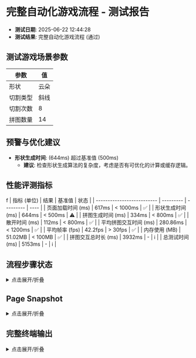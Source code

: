 <!--
{
  "version": "1.0",
  "data": {
    "fileName": "test-report-20250622124428.md",
    "title": "完整自动化游戏流程",
    "status": "通过",
    "timestamp": "2025-06-22T04:44:28.418Z",
    "metrics": {
      "loadTime": 617,
      "shapeGenerationTime": 644,
      "puzzleGenerationTime": 334,
      "scatterTime": 112,
      "avgInteractionTime": 280.85714285714283,
      "puzzleInteractionDuration": 3932,
      "totalTestTime": 5153,
      "avgFps": 42.2,
      "memoryUsage": 51.02
    },
    "scenario": {
      "shapeType": "云朵",
      "cutType": "斜线",
      "cutCount": 8,
      "pieceCount": 14
    }
  }
}
-->

# 完整自动化游戏流程 - 测试报告

- **测试日期**: 2025-06-22 12:44:28
- **测试结果**: 完整自动化游戏流程 (通过)

## 测试游戏场景参数

| 参数 | 值 |
|---|---|
| 形状 | 云朵 |
| 切割类型 | 斜线 |
| 切割次数 | 8 |
| 拼图数量 | 14 |


## 预警与优化建议
- **形状生成时间**: (644ms) 超过基准值 (500ms)
  - **建议**: 检查形状生成算法的复杂度，考虑是否有可优化的计算或缓存逻辑。

## 性能评测指标
f
| 指标 (单位)                | 结果      | 基准值    | 状态 |
| -------------------------- | --------- | --------- | ---- |
| 页面加载时间 (ms)          | 617ms      | < 1000ms    | ✅ |
| 形状生成时间 (ms)          | 644ms | < 500ms | ⚠️ |
| 拼图生成时间 (ms)          | 334ms | < 800ms | ✅ |
| 散开时间 (ms)              | 112ms      | < 800ms    | ✅ |
| 平均拼图交互时间 (ms)      | 280.86ms | < 1200ms | ✅ |
| 平均帧率 (fps)             | 42.2fps       | > 30fps     | ✅ |
| 内存使用 (MB)            | 51.02MB       | < 100MB     | ✅ |
| 拼图交互总时长 (ms)        | 3932ms | -         | ℹ️   |
| 总测试时间 (ms)            | 5153ms | -         | ℹ️   |


## 流程步骤状态
<details>
<summary>点击展开/折叠</summary>

```
步骤 1: 页面加载后渲染控制面板和画布 - 完成。
步骤 2: 选择云朵形状并生成 - 完成。
步骤 3: 选择斜线切割并渲染拼图 - 完成。
步骤 4: 点击散开拼图 - 完成。
步骤 5: 画布提示 (14 块) - 完成。
步骤 7: 等待所有拼图块在状态中被标记为完成...
步骤 8: 收集最终性能指标...
步骤 8: 性能指标收集完毕 - 完成。
```
</details>

## Page Snapshot
<details>
<summary>点击展开/折叠</summary>

```yaml
无 Page snapshot 信息。
```
</details>


## 完整终端输出
<details>
<summary>点击展开/折叠</summary>

```
步骤 1: 页面加载后渲染控制面板和画布 - 完成。
步骤 2: 选择云朵形状并生成 - 完成。
步骤 3: 选择斜线切割并渲染拼图 - 完成。
步骤 4: 点击散开拼图 - 完成。
步骤 5: 画布提示 (14 块) - 完成。
选中拼图块 0
拼图块 0 旋转后角度: 0 目标角度: 0
拼图块 0 重置后位置: {"x":533.8641969518912,"y":297.2280174605662,"rotation":0} 目标: {"x":533.8641969518912,"y":297.2280174605662,"rotation":0}
选中拼图块 1
拼图块 1 旋转后角度: 0 目标角度: 0
拼图块 1 重置后位置: {"x":692.7754951279837,"y":391.0502578094909,"rotation":0} 目标: {"x":692.7754951279837,"y":391.0502578094909,"rotation":0}
选中拼图块 2
拼图块 2 旋转后角度: 0 目标角度: 0
拼图块 2 重置后位置: {"x":302.94705602867225,"y":518.9154847876412,"rotation":0} 目标: {"x":302.94705602867225,"y":518.9154847876412,"rotation":0}
选中拼图块 3
拼图块 3 旋转后角度: 0 目标角度: 0
拼图块 3 重置后位置: {"x":665.0994676465783,"y":658.4061566321556,"rotation":0} 目标: {"x":665.0994676465783,"y":658.4061566321556,"rotation":0}
选中拼图块 4
拼图块 4 旋转后角度: 0 目标角度: 0
拼图块 4 重置后位置: {"x":581.3032380304787,"y":436.5167961217941,"rotation":0} 目标: {"x":581.3032380304787,"y":436.5167961217941,"rotation":0}
选中拼图块 5
拼图块 5 旋转后角度: 0 目标角度: 0
拼图块 5 重置后位置: {"x":345.0612868736807,"y":362.04899685205254,"rotation":0} 目标: {"x":345.0612868736807,"y":362.04899685205254,"rotation":0}
选中拼图块 6
拼图块 6 旋转后角度: 0 目标角度: 0
拼图块 6 重置后位置: {"x":498.36687630897427,"y":734.4255115041839,"rotation":0} 目标: {"x":498.36687630897427,"y":734.4255115041839,"rotation":0}
选中拼图块 7
拼图块 7 旋转后角度: 0 目标角度: 0
拼图块 7 重置后位置: {"x":726.4342376452,"y":554.7200047600049,"rotation":0} 目标: {"x":726.4342376452,"y":554.7200047600049,"rotation":0}
选中拼图块 8
拼图块 8 旋转后角度: 0 目标角度: 0
拼图块 8 重置后位置: {"x":422.8274221217201,"y":301.17487998630094,"rotation":0} 目标: {"x":422.8274221217201,"y":301.17487998630094,"rotation":0}
选中拼图块 9
拼图块 9 旋转后角度: 0 目标角度: 0
拼图块 9 重置后位置: {"x":320.75938599360853,"y":454.6401425664793,"rotation":0} 目标: {"x":320.75938599360853,"y":454.6401425664793,"rotation":0}
选中拼图块 10
拼图块 10 旋转后角度: 0 目标角度: 0
拼图块 10 重置后位置: {"x":473.0682318951089,"y":596.770810702995,"rotation":0} 目标: {"x":473.0682318951089,"y":596.770810702995,"rotation":0}
选中拼图块 11
拼图块 11 旋转后角度: 0 目标角度: 0
拼图块 11 重置后位置: {"x":524.3549747157934,"y":648.0425904255394,"rotation":0} 目标: {"x":524.3549747157934,"y":648.0425904255394,"rotation":0}
选中拼图块 12
拼图块 12 旋转后角度: 0 目标角度: 0
拼图块 12 重置后位置: {"x":315.2147139869327,"y":626.2582107497475,"rotation":0} 目标: {"x":315.2147139869327,"y":626.2582107497475,"rotation":0}
选中拼图块 13
拼图块 13 旋转后角度: 0 目标角度: 0
拼图块 13 重置后位置: {"x":489.63092806578516,"y":474.32619144663636,"rotation":0} 目标: {"x":489.63092806578516,"y":474.32619144663636,"rotation":0}
步骤 7: 等待所有拼图块在状态中被标记为完成...
步骤 7.1: completedPieces 数组长度已满足要求 - 完成。
步骤 7.2: isCompleted 状态标志已确认为 true - 完成。
步骤 8: 收集最终性能指标...
步骤 8: 性能指标收集完毕 - 完成。
完整自动化游戏流程测试通过！

```
</details>